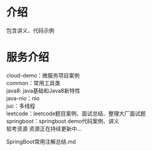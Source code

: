 # 介绍
包含讲义、代码示例 <br>
# 服务介绍
cloud-demo：微服务项目案例<br>
common：常用工具类<br>
java8: java基础和Java8新特性<br>
java-nio：nio<br>
juc：多线程<br>
leetcode：leetcode题目案例、面试总结、整理大厂面试题<br>
springboot：springboot demo代码案例、讲义<br>
软考资源
资源正在持续更新中...

<a hret="https://github.com/lzhjavagithub/JavaStudy/blob/master/leetcode/src/main/resources/%E9%9D%A2%E8%AF%95%E6%80%BB%E7%BB%93/SpringBoot%E5%B8%B8%E7%94%A8%E6%B3%A8%E8%A7%A3%E6%80%BB%E7%BB%93.md">SpringBoot常用注解总结.md</a>
